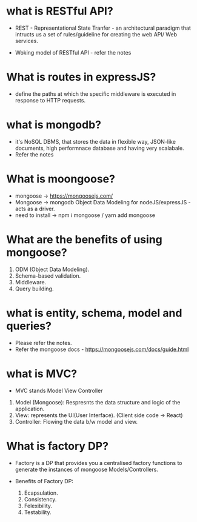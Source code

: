 # what is RESTful API?
   - REST - Representational State Tranfer - an architectural paradigm that intructs us a set of rules/guideline for creating the web API/ Web services.

   - Woking model of RESTful API - refer the notes

# What is routes in expressJS?

   - define the paths at which the specific middleware is executed in response to HTTP requests.


# what is mongodb?
   - it's NoSQL DBMS, that stores the data in flexible way, JSON-like documents, high performnace database and having very scalabale.
   - Refer the notes
   

# What is moongoose?
   - mongoose ->  https://mongoosejs.com/
   - Mongoose -> mongodb Object Data Modeling for nodeJS/expressJS - acts as a driver.
   - need to install -> npm i mongoose / yarn add mongoose

# What are the benefits of using mongoose?

  1. ODM (Object Data Modeling).
  2. Schema-based validation.
  3. Middleware.
  4. Query building.

# what is entity, schema, model and queries?
   - Please refer the notes.
   - Refer the mongoose docs - https://mongoosejs.com/docs/guide.html

# what is MVC?

   - MVC stands Model View Controller
   1. Model (Mongoose): Respresnts the data structure and logic of the application.
   2. View: represents the UI(User Interface). (Client side code -> React)
   3. Controller: Flowing the data b/w model and view.

# What is factory DP?

   - Factory is a DP that provides you a centralised factory functions 
     to generate the instances of mongoose Models/Controllers.
   - Benefits of Factory DP:

      1. Ecapsulation.
      2. Consistency.
      3. Felexibility.
      4. Testability.

